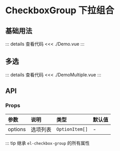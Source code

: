 # CheckboxGroup 下拉组合

<script setup>
import Demo from './Demo.vue'
import DemoMultiple from './DemoMultiple.vue'
</script>

## 基础用法

<Demo></Demo>

::: details 查看代码
<<< ./Demo.vue
:::

## 多选

<DemoMultiple></DemoMultiple>

::: details 查看代码
<<< ./DemoMultiple.vue
:::

## API

### Props

| 参数    | 说明     | 类型           | 默认值 |
| :------ | :------- | :------------- | :----- |
| options | 选项列表 | `OptionItem[]` | -      |

::: tip
继承 `el-checkbox-group` 的所有属性
